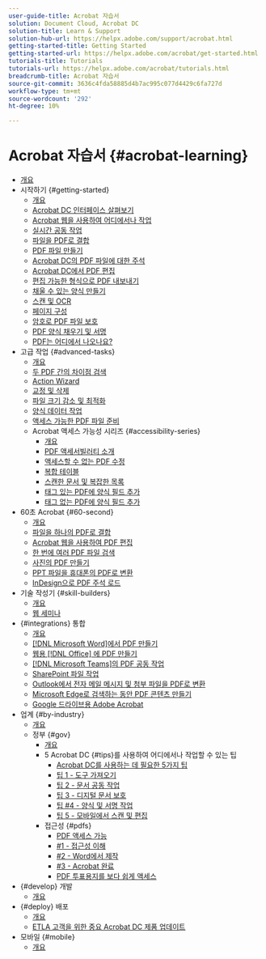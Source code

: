 ```yaml
---
user-guide-title: Acrobat 자습서
solution: Document Cloud, Acrobat DC
solution-title: Learn & Support
solution-hub-url: https://helpx.adobe.com/support/acrobat.html
getting-started-title: Getting Started
getting-started-url: https://helpx.adobe.com/acrobat/get-started.html
tutorials-title: Tutorials
tutorials-url: https://helpx.adobe.com/acrobat/tutorials.html
breadcrumb-title: Acrobat 자습서
source-git-commit: 3636c4fda58885d4b7ac995c077d4429c6fa727d
workflow-type: tm+mt
source-wordcount: '292'
ht-degree: 10%

---
```



# Acrobat 자습서 {#acrobat-learning}

+ [개요](overview.md)
+ 시작하기 {#getting-started}
   + [개요](getting-started/getting-started-overview.md)
   + [Acrobat DC 인터페이스 살펴보기](getting-started/get-to-know-the-acrobat-dc-interface.md)
   + [Acrobat 웹을 사용하여 어디에서나 작업](getting-started/acrobatweb.md)
   + [실시간 공동 작업](getting-started/collaborate.md)
   + [파일을 PDF로 결합](getting-started/combine-to-pdf.md)
   + [PDF 파일 만들기](getting-started/create-pdf.md)
   + [Acrobat DC의 PDF 파일에 대한 주석](getting-started/comment-on-pdf-files.md)
   + [Acrobat DC에서 PDF 편집](getting-started/edit-pdf.md)
   + [편집 가능한 형식으로 PDF 내보내기](getting-started/export-pdf.md)
   + [채울 수 있는 양식 만들기](getting-started/create-fillable-forms.md)
   + [스캔 및 OCR](getting-started/scan-and-ocr.md)
   + [페이지 구성](getting-started/organize.md)
   + [암호로 PDF 파일 보호](getting-started/password-protect.md)
   + [PDF 양식 채우기 및 서명](getting-started/fill-and-sign.md)
   + [PDF는 어디에서 나오나요?](getting-started/where-do-pdfs-come-from.md)
+ 고급 작업 {#advanced-tasks}
   + [개요](advanced-tasks/advanced-tasks-overview.md)
   + [두 PDF 간의 차이점 검색](advanced-tasks/compare.md)
   + [Action Wizard](advanced-tasks/action.md)
   + [교정 및 삭제](advanced-tasks/redact.md)
   + [파일 크기 감소 및 최적화](advanced-tasks/reduce.md)
   + [양식 데이터 작업](advanced-tasks/formdata.md)
   + [액세스 가능한 PDF 파일 준비](advanced-tasks/accessibility.md)
   + Acrobat 액세스 가능성 시리즈 {#accessibility-series}
      + [개요](advanced-tasks/accessibility-series.md)
      + [PDF 액세서빌러티 소개](advanced-tasks/accessibilitysession1.md)
      + [액세스할 수 없는 PDF 수정](advanced-tasks/accessibilitysession2.md)
      + [복합 테이블](advanced-tasks/accessibilitysession3.md)
      + [스캔한 문서 및 복잡한 목록](advanced-tasks/accessibilitysession4.md)
      + [태그 있는 PDF에 양식 필드 추가](advanced-tasks/accessibilitysession5.md)
      + [태그 없는 PDF에 양식 필드 추가](advanced-tasks/accessibilitysession6.md)
+ 60초 Acrobat {#60-second}
   + [개요](60-second/60-second-overview.md)
   + [파일을 하나의 PDF로 결합](60-second/combine-to-one-pdf.md)
   + [Acrobat 웹을 사용하여 PDF 편집](60-second/edit.md)
   + [한 번에 여러 PDF 파일 검색](60-second/search.md)
   + [사진의 PDF 만들기](60-second/photo.md)
   + [PPT 파일을 휴대폰의 PDF로 변환](60-second/phone.md)
   + [InDesign으로 PDF 주석 로드](60-second/indesign.md)
+ 기술 작성기 {#skill-builders}
   + [개요](skill-builder/skill-builder-overview.md)
   + [웹 세미나](skill-builder/skill-builder-webinars.md)
+ {#integrations} 통합
   + [개요](integrate/integrate-overview.md)
   + [ [!DNL Microsoft Word]에서 PDF 만들기](integrate/createfromword.md)
   + [웹용  [!DNL Office] 에 PDF 만들기](integrate/createofficeweb.md)
   + [ [!DNL Microsoft Teams]의 PDF 공동 작업](integrate/acrobatandteams.md)
   + [SharePoint 파일 작업](integrate/acrobatandsp.md)
   + [Outlook에서 전자 메일 메시지 및 첨부 파일을 PDF로 변환](integrate/outlook.md)
   + [Microsoft Edge로 검색하는 동안 PDF 콘텐츠 만들기](integrate/edge.md)
   + [Google 드라이브용 Adobe Acrobat](integrate/acrobatandgoogle.md)
+ 업계 {#by-industry}
   + [개요](industry/industry-overview.md)
   + 정부 {#gov}
      + [개요](industry/gov/gov-overview.md)
      + 5 Acrobat DC {#tips}를 사용하여 어디에서나 작업할 수 있는 팁
         + [Acrobat DC를 사용하는 데 필요한 5가지 팁](industry/gov/5-tips-for-working-anywhere-with-acrobat-dc-for-government.md)
         + [팁 1 - 도구 가져오기](industry/gov/get-your-tools.md)
         + [팁 2 - 문서 공동 작업](industry/gov/collaborate-on-documents.md)
         + [팁 3 - 디지털 문서 보호](industry/gov/protect-digital-documents.md)
         + [팁 #4 - 양식 및 서명 작업](industry/gov/work-with-forms-and-signatures.md)
         + [팁 5 - 모바일에서 스캔 및 편집](industry/gov/scan-and-edit-on-mobile.md)
      + 접근성 {#pdfs}
         + [PDF 액세스 가능](industry/gov/making-pdfs-accessible.md)
         + [#1 - 접근성 이해](industry/gov/understanding-accessibility.md)
         + [#2 - Word에서 제작](industry/gov/authoring-in-word.md)
         + [#3 - Acrobat 완료](industry/gov/finishing-in-acrobat.md)
         + [PDF 투표용지를 보다 쉽게 액세스](industry/gov/making-pdf-ballots-accessible.md)
+ {#develop} 개발
   + [개요](develop/develop-overview.md)
+ {#deploy} 배포
   + [개요](deploy/deploy-overview.md)
   + [ETLA 고객을 위한 중요 Acrobat DC 제품 업데이트](deploy/signentitlementchanges.md)
+ 모바일 {#mobile}
   + [개요](mobile/mobile-overview.md)